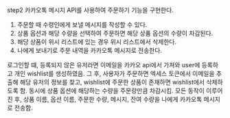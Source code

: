 step2
카카오톡 메시지 API를 사용하여 주문하기 기능을 구현한다.

1. 주문할 때 수령인에게 보낼 메시지를 작성할 수 있다.
2. 상품 옵션과 해당 수량을 선택하여 주문하면 해당 상품 옵션의 수량이 차감된다.
3. 해당 상품이 위시 리스트에 있는 경우 위시 리스트에서 삭제한다.
4. 나에게 보내기로 주문 내역을 카카오톡 메시지로 전송한다.

로그인할 떄, 등록되지 않은 유저라면 이메일을 카카오 api에서 가져와 user에 등록하고 개인 wishlist를 생성하였음.
그 후, 사용자가 주문하면 엑세스 토큰에서 이메일을 추출해 해당 유저의 정보를 찾고, wishlist에 주문한 상품이 존재하면 wishlist에서 삭제하도록 함.
동시에 상품 옵션에 해당하는 수량을 주문량만큼 차감시킴.
모든 동작이 이루어진 후, 상품 이름, 옵션 이름, 주문한 수량, 메시지, 잔여 수량을 나에게 카카오톡 메시지로 전송함.
